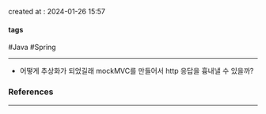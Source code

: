 created at : 2024-01-26 15:57

#### tags

#Java #Spring 

--- 

- 어떻게 추상화가 되었길래 mockMVC를 만들어서 http 응답을 흉내낼 수 있을까?


### References
---
[]()
